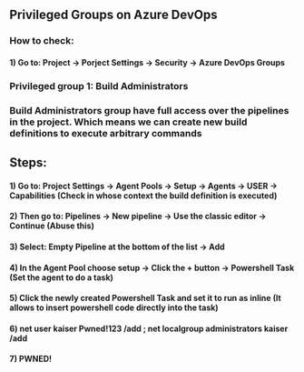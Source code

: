 ## Privileged Groups on Azure DevOps

### How to check:

#### 1) Go to: Project -> Porject Settings -> Security -> Azure DevOps Groups

### Privileged group 1: Build Administrators

### Build Administrators group have full access over the pipelines in the project. Which means we can create new build definitions to execute arbitrary commands

## Steps:

#### 1) Go to: Project Settings -> Agent Pools -> Setup -> Agents -> USER -> Capabilities (Check in whose context the build definition is executed)

#### 2) Then go to: Pipelines -> New pipeline -> Use the classic editor -> Continue (Abuse this)

#### 3) Select: Empty Pipeline at the bottom of the list -> Add

#### 4) In the Agent Pool choose setup -> Click the + button -> Powershell Task (Set the agent to do a task)

#### 5) Click the newly created Powershell Task and set it to run as inline (It allows to insert powershell code directly into the task)

#### 6) net user kaiser Pwned!123 /add ; net localgroup administrators kaiser /add

#### 7) PWNED!
